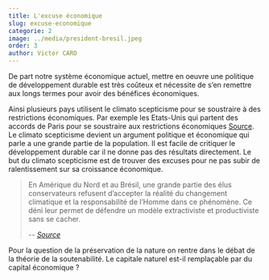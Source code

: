 ```yaml
---
title: L'excuse économique
slug: excuse-economique
categorie: 2
image: ../media/president-bresil.jpeg
order: 3
author: Victor CARO
---
```


De part notre système économique actuel, mettre en oeuvre une politique de développement durable est très coûteux et nécessite de s’en remettre aux longs termes pour avoir des bénéfices économiques.

Ainsi plusieurs pays utilisent le climato scepticisme pour se soustraire à des restrictions économiques. Par exemple les Etats-Unis qui partent des accords de Paris pour se soustraire aux restrictions économiques [Source](https://news.un.org/fr/story/2019/11/1055391). Le climato scepticisme devient un argument politique et économique qui parle a une grande partie de la population. Il est facile de critiquer le développement durable car il ne donne pas des résultats directement. Le but du climato scepticisme est de trouver des excuses pour ne pas subir de ralentissement sur sa croissance économique.

> En Amérique du Nord et au Brésil, une grande partie des élus conservateurs refusent d’accepter la réalité du changement climatique et la responsabilité de l’Homme dans ce phénomène. Ce déni leur permet de défendre un modèle extractiviste et productiviste sans se cacher.
>
> -- <cite>[Source](https://reporterre.net/Le-climatoscepticisme-reste-present-dans-la-classe-politique)</cite>

Pour la question de la préservation de la nature on rentre dans le débat de la théorie de la soutenabilité. Le capitale naturel est-il remplaçable par du capital économique ?

